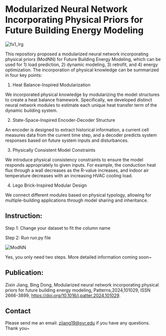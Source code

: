 # Modularized Neural Network Incorporating Physical Priors for Future Building Energy Modeling

![fx1_lrg](https://github.com/user-attachments/assets/c82ea76a-494a-4c2b-a593-0cc729a97d36)

This repository proposed a modularized neural network incorporating physical priors (ModNN) for Future Building Energy Modeling, which can be used for 1) load prediction, 2) dynamic modeling, 3) retrofit, and 4) energy optimization. 
The incorporation of physical knowledge can be summarized in four key points: 

1) Heat Balance-Inspired Modularization
   
We incorporated physical knowledge by modularizing the model structures to create a heat balance framework. Specifically, we developed distinct neural network modules to estimate each unique heat transfer term of the dynamic building system.

2) State-Space-Inspired Encoder-Decoder Structure
   
An encoder is designed to extract historical information, a current cell measures data from the current time step, and a decoder predicts system responses based on future system inputs and disturbances.

3) Physically Consistent Model Constraints
   
We introduce physical consistency constraints to ensure the model responds appropriately to given inputs. For example, the conduction heat flux through a wall decreases as the R-value increases, and indoor air temperature decreases with an increasing HVAC cooling load.

4) Lego Brick-Inspired Modular Design
   
We connect different modules based on physical typology, allowing for multiple-building applications through model sharing and inheritance.

## Instruction: 
Step 1: Change your dataset to fit the column name

Step 2: Run run.py file

![ModNN](https://github.com/user-attachments/assets/bc144fbd-bff0-4988-ae2b-5f7c1a991480)

Yes, you only need two steps. More detailed information coming soon~

## Publication: 
Zixin Jiang, Bing Dong,
Modularized neural network incorporating physical priors for future building energy modeling,
Patterns,2024,101029, ISSN 2666-3899,
https://doi.org/10.1016/j.patter.2024.101029.

## Contact
Please send me an email: zjiang19@syr.edu if you have any questions. Thank you~
